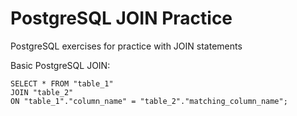# PostgreSQL JOIN Practice

PostgreSQL exercises for practice with JOIN statements

Basic PostgreSQL JOIN:

```
SELECT * FROM "table_1"
JOIN "table_2"
ON "table_1"."column_name" = "table_2"."matching_column_name";
```
